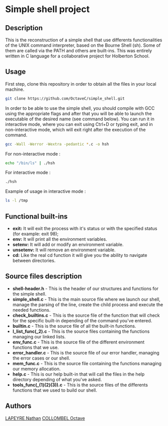 # Simple shell project

## Description

This is the reconstruction of a simple shell that use differents functionalities of the UNIX command interpreter, based on the Bourne Shell (sh). Some of them are called via the PATH and others are built-ins. This was entirely written in C language for a collaborative project for Holberton School.

## Usage

First step, clone this repository in order to obtain all the files in your local machine.

```bash
git clone https://github.com/OctaveC/simple_shell.git
```

In order to be able to use the simple shell, you should compile with GCC using the appropriate flags and after that you will be able to launch the executable of the desired name (see command below). You can run it in interactive mode, where you can exit using Ctrl+D or typing exit, and in non-interactive mode, which will exit right after the execution of the command.

```bash
gcc -Wall -Werror -Wextra -pedantic *.c -o hsh
```
For non-interactive mode :
```bash
echo "/bin/ls" | ./hsh
```
For interactive mode :
```bash
./hsh
```
Example of usage in interactive mode :
```bash
ls -l /tmp
```

## Functional built-ins

- **exit:** It will exit the process with it's status or with the specified status (for example: exit 98);
- **env:** It will print all the environment variables.
- **setenv:** It will add or modify an environment variable.
- **unsetenv:** It will remove an environment variable.
- **cd:** Like the real cd function it will give you the ability to navigate between directories.

## Source files description

- **shell-header.h** - This is the header of our structures and functions for the simple shell.
- **simple_shell.c** - This is the main source file where we launch our shell, manage the parsing of the line, create the child process and execute the needed functions.
- **check_builtins.c** - This is the source file of the function that will check for the specific built-in depending of the command you've entered.
- **builtin.c** - This is the source file of all the built-in functions.
- **l_list_func(_2).c** - This is the source files containing the functions managing our linked lists.
- **env_func.c** - This is the source file of the different environment functions that we use.
- **error_handler.c** - This is the source file of our error handler, managing the error cases or our shell.
- **mem_func.c** - This is the source file containing the functions managing our memory allocation.
- **help.c** - This is our help built-in that will call the files in the help directory depending of what you've asked.
- **tools_func(_(1)(2)(3)).c** - This is the source files of the differents functions that we used to build our shell.

## Authors

[LAPEYRE Nathan](https://github.com/Sarolus)
[COLLOMBEL Octave](https://github.com/OctaveC)